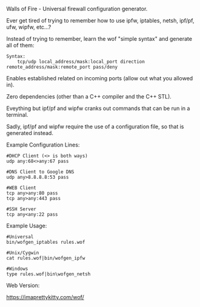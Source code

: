 Walls of Fire - Universal firewall configuration generator.

Ever get tired of trying to remember how to use ipfw, iptables, netsh, ipf/pf, ufw, wipfw, etc...?

Instead of trying to remember, learn the wof "simple syntax" and generate all of them:

	Syntax:
		tcp/udp local_address/mask:local_port direction remote_address/mask:remote_port pass/deny

Enables established related on incoming ports (allow out what you allowed in).

Zero dependencies (other than a C++ compiler and the C++ STL).

Eveything but ipf/pf and wipfw cranks out commands that can be run in a terminal.

Sadly, ipf/pf and wipfw require the use of a configuration file, so that is generated instead.

Example Configuration Lines:

	#DHCP Client (<> is both ways)
	udp any:68<>any:67 pass

	#DNS Client to Google DNS
	udp any>8.8.8.8:53 pass

	#WEB Client
	tcp any>any:80 pass
	tcp any>any:443 pass

	#SSH Server
	tcp any<any:22 pass

Example Usage:

	#Universal
	bin/wofgen_iptables rules.wof

	#Unix/Cygwin
	cat rules.wof|bin/wofgen_ipfw

	#Windows
	type rules.wof|bin\wofgen_netsh

Web Version:

https://imaprettykitty.com/wof/
